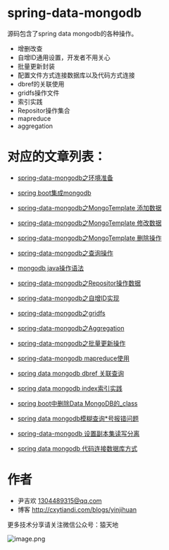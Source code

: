 # spring-data-mongodb

源码包含了spring data mongodb的各种操作。

- 增删改查
- 自增ID通用设置，开发者不用关心
- 批量更新封装
- 配置文件方式连接数据库以及代码方式连接
- dbref的关联使用
- gridfs操作文件
- 索引实践
- Repositor操作集合
- mapreduce
- aggregation


# 对应的文章列表：

- [spring-data-mongodb之环境准备](http://cxytiandi.com/blog/detail/1717)

- [spring boot集成mongodb](http://cxytiandi.com/blog/detail/2804)
- [spring-data-mongodb之MongoTemplate 添加数据](http://cxytiandi.com/blog/detail/1733)
- [spring-data-mongodb之MongoTemplate 修改数据](http://cxytiandi.com/blog/detail/1770)
- [spring-data-mongodb之MongoTemplate 删除操作](http://cxytiandi.com/blog/detail/1789)
- [spring-data-mongodb之查询操作](http://cxytiandi.com/blog/detail/1820)
- [mongodb java操作语法](http://cxytiandi.com/blog/detail/1837)
- [spring-data-mongodb之Repositor操作数据](http://cxytiandi.com/blog/detail/1838)
- [spring-data-mongodb之自增ID实现](http://cxytiandi.com/blog/detail/1897)
- [spring-data-mongodb之gridfs](http://cxytiandi.com/blog/detail/1916)
- [spring-data-mongodb之Aggregation](http://cxytiandi.com/blog/detail/1976)
- [spring-data-mongodb之批量更新操作](http://cxytiandi.com/blog/detail/2100)
- [spring-data-mongodb mapreduce使用](http://cxytiandi.com/blog/detail/2358)
- [spring data mongodb dbref 关联查询](http://cxytiandi.com/blog/detail/2574)
- [spring data mongodb index索引实践](http://cxytiandi.com/blog/detail/2710)
- [spring boot中删除Data MongoDB的_class](http://cxytiandi.com/blog/detail/5299)
- [spring data mongodb模糊查询*号报错问题](http://cxytiandi.com/blog/detail/8759)
- [spring-data-mongodb 设置副本集读写分离](http://cxytiandi.com/blog/detail/2241)
- [spring data mongodb 代码连接数据库方式](http://cxytiandi.com/blog/detail/2736)

# 作者
- 尹吉欢 1304489315@qq.com
- 博客 http://cxytiandi.com/blogs/yinjihuan

更多技术分享请关注微信公众号：猿天地

![image.png](http://upload-images.jianshu.io/upload_images/2685774-da01a73d0cfc3f35.png?imageMogr2/auto-orient/strip%7CimageView2/2/w/1240)
